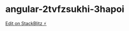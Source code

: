 # angular-2tvfzsukhi-3hapoi

[Edit on StackBlitz ⚡️](https://stackblitz.com/edit/angular-2tvfzsukhi-3hapoi)